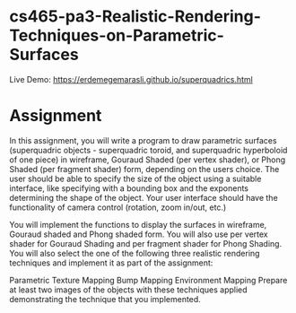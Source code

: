 # cs465-pa3-Realistic-Rendering-Techniques-on-Parametric-Surfaces
Live Demo: https://erdemegemarasli.github.io/superquadrics.html
# Assignment
In this assignment, you will write a program to draw parametric surfaces (superquadric objects - superquadric toroid, and superquadric hyperboloid of one piece) in wireframe, Gouraud Shaded (per vertex shader), or Phong Shaded (per fragment shader) form, depending on the users choice. The user should be able to specify the size of the object using a suitable interface, like specifying with a bounding box and the exponents determining the shape of the object. Your user interface should have the functionality of camera control (rotation, zoom in/out, etc.)

You will implement the functions to display the surfaces in wireframe, Gouraud shaded and Phong shaded form. You will also use per vertex shader for Gouraud Shading and per fragment shader for Phong Shading. You will also select the one of the following three realistic rendering techniques and implement it as part of the assignment:

Parametric Texture Mapping
Bump Mapping
Environment Mapping
Prepare at least two images of the objects with these techniques applied demonstrating the technique that you implemented.
